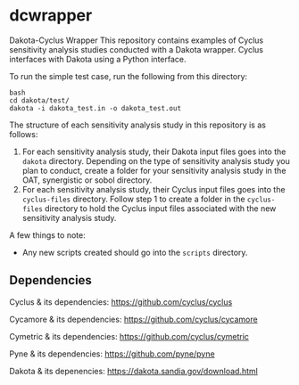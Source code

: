 # dcwrapper
Dakota-Cyclus Wrapper 
This repository contains examples of Cyclus sensitivity analysis 
studies conducted with a Dakota wrapper. 
Cyclus interfaces with Dakota using a Python interface. 

To run the simple test case, run the following from this directory: 
```
bash
cd dakota/test/ 
dakota -i dakota_test.in -o dakota_test.out
```

The structure of each sensitivity analysis study in this repository 
is as follows: 
1. For each sensitivity analysis study, their Dakota input files goes 
into the `dakota` directory. Depending on the type of sensitivity 
analysis study you plan to conduct, create a folder for your sensitivity 
analysis study in the OAT, synergistic or sobol directory.
2. For each sensitivity analysis study, their Cyclus input files goes into 
the `cyclus-files` directory. 
Follow step 1 to create a folder in the `cyclus-files` directory to hold the 
Cyclus input files associated with the new sensitivity analysis study. 

A few things to note: 
* Any new scripts created should go into the `scripts` directory. 

## Dependencies 
Cyclus & its dependencies: https://github.com/cyclus/cyclus 

Cycamore & its dependencies: https://github.com/cyclus/cycamore

Cymetric & its dependencies: https://github.com/cyclus/cymetric

Pyne & its dependencies: https://github.com/pyne/pyne

Dakota & its depenencies: https://dakota.sandia.gov/download.html
